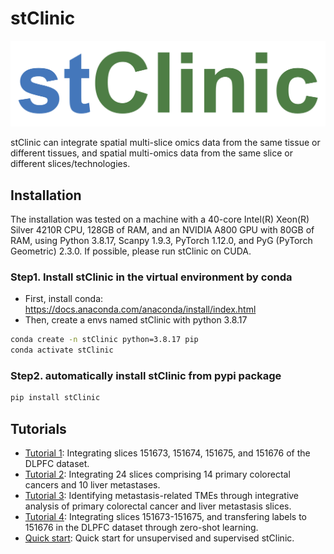 # stClinic
![image](https://github.com/cmzuo11/stClinic/blob/main/image/Logo.png)

stClinic can integrate spatial multi-slice omics data from the same tissue or different tissues, and spatial multi-omics data from the same slice or different slices/technologies.

## Installation

The installation was tested on a machine with a 40-core Intel(R) Xeon(R) Silver 4210R CPU, 128GB of RAM, and an NVIDIA A800 GPU with 80GB of RAM, using Python 3.8.17, Scanpy 1.9.3, PyTorch 1.12.0, and PyG (PyTorch Geometric) 2.3.0. If possible, please run stClinic on CUDA.

### Step1. Install stClinic in the virtual environment by conda

* First, install conda: https://docs.anaconda.com/anaconda/install/index.html
* Then, create a envs named stClinic with python 3.8.17

```bash
conda create -n stClinic python=3.8.17 pip
conda activate stClinic
```

### Step2. automatically install stClinic from pypi package

```bash
pip install stClinic
```

## Tutorials

* [Tutorial 1](https://github.com/cmzuo11/stClinic/wiki/Tutorial-1:-10X-Visium-(DLPFC-dataset)): Integrating slices 151673, 151674, 151675, and 151676 of the DLPFC dataset.
* [Tutorial 2](https://github.com/cmzuo11/stClinic/wiki/Tutorial-2:-Integration-Analysis-of-Primary-Colorectal-Cancer-and-Liver-Metastasis-Slices): Integrating 24 slices comprising 14 primary colorectal cancers and 10 liver metastases.
* [Tutorial 3](https://github.com/cmzuo11/stClinic/wiki/Tutorial-3:-Supervised-Model-for-Identifying-Metastasis%E2%80%90Related-Niches-Using-Primary-Colorectal-Cancer-and-Liver-Metastasis-Slices): Identifying metastasis-related TMEs through integrative analysis of primary colorectal cancer and liver metastasis slices.
* [Tutorial 4](https://github.com/cmzuo11/stClinic/wiki/Tutorial-4:-Label-transfer-for-DLPFC-dataset): Integrating slices 151673-151675, and transfering labels to 151676 in the DLPFC dataset through zero-shot learning.
* [Quick start](https://github.com/cmzuo11/stClinic/wiki/Quick-start): Quick start for unsupervised and supervised stClinic.

